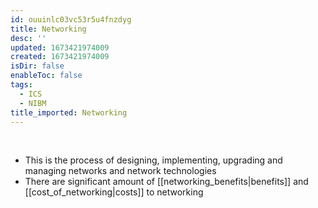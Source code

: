 ```yaml
---
id: ouuinlc03vc53r5u4fnzdyg
title: Networking
desc: ''
updated: 1673421974009
created: 1673421974009
isDir: false
enableToc: false
tags:
  - ICS
  - NIBM
title_imported: Networking
---
```

 

-   This is the process of designing, implementing, upgrading and managing networks and network technologies
- There are significant amount of  [[networking_benefits|benefits]] and [[cost_of_networking|costs]] to networking
